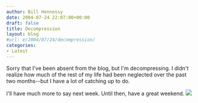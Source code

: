 ```yaml
---
author: Bill Hennessy
date: 2004-07-24 22:07:00+00:00
draft: false
title: Decompression
layout: blog
#url: e/2004/07/24/decompression/
categories:
- Latest
---
```


Sorry that I've been absent from the blog, but I'm decompressing.  I didn't realize how much of the rest of my life had been neglected over the past two months--but I have a lot of catching up to do.    
  
I'll have much more to say next week.  Until then, have a great weekend. ![](https://blog.billhennessy.com/aggbug.aspx?PostID=673)

